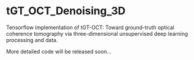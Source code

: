 # tGT_OCT_Denoising_3D
Tensorflow implementation of tGT-OCT: Toward ground-truth optical coherence tomography via three-dimensional unsupervised deep learning processing and data.

More detailed code will be released soon...

